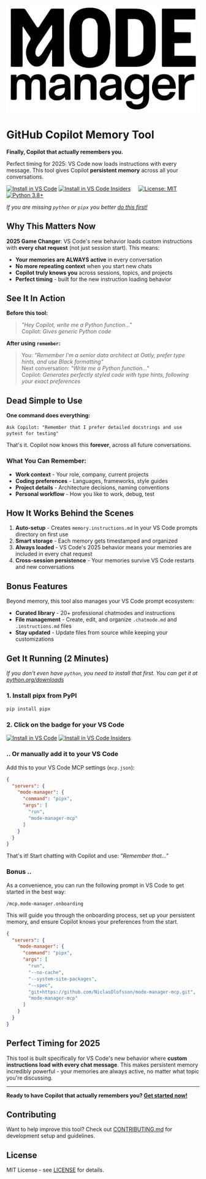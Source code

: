 <picture>
  <source media="(prefers-color-scheme: dark)" srcset="logo-dark-theme.svg">
  <source media="(prefers-color-scheme: light)" srcset="logo-light-theme.svg">
  <img alt="GitHub Copilot Memory Tool" src="https://raw.githubusercontent.com/NiclasOlofsson/mode-manager-mcp/refs/heads/main/logo-light-theme.svg" width="800">
</picture>

# GitHub Copilot Memory Tool

**Finally, Copilot that actually remembers you.**

Perfect timing for 2025: VS Code now loads instructions with every message. This tool gives Copilot **persistent memory** across all your conversations.

[![Install in VS Code](https://img.shields.io/badge/VS_Code-Install_Server-0098FF?style=flat-square&logo=visualstudiocode&logoColor=white)](https://insiders.vscode.dev/redirect/mcp/install?name=modemanager&config=%7B%22command%22%3A%22pipx%22%2C%22args%22%3A%5B%22run%22%2C%22mode-manager-mcp%22%5D%7D)
[![Install in VS Code Insiders](https://img.shields.io/badge/VS_Code_Insiders-Install_Server-24bfa5?style=flat-square&logo=visualstudiocode&logoColor=white)](https://insiders.vscode.dev/redirect/mcp/install?name=modemanager&config=%7B%22command%22%3A%22pipx%22%2C%22args%22%3A%5B%22run%22%2C%22mode-manager-mcp%22%5D%7D&quality=insiders)
&nbsp;&nbsp;&nbsp;&nbsp;[![License: MIT](https://img.shields.io/badge/License-MIT-yellow.svg)](https://opensource.org/licenses/MIT)
[![Python 3.8+](https://img.shields.io/badge/python-3.10+-blue.svg)](https://www.python.org/downloads/)

*If you are missing `python` or `pipx` you better [do this first!](#get-it-running-2-minutes)*

## Why This Matters Now

**2025 Game Changer**: VS Code's new behavior loads custom instructions with **every chat request** (not just session start). This means:

- **Your memories are ALWAYS active** in every conversation  
- **No more repeating context** when you start new chats
- **Copilot truly knows you** across sessions, topics, and projects
- **Perfect timing** - built for the new instruction loading behavior

## See It In Action

**Before this tool:**
> *"Hey Copilot, write me a Python function..."*  
> Copilot: *Gives generic Python code*

**After using `remember`:**
> You: *"Remember I'm a senior data architect at Oatly, prefer type hints, and use Black formatting"*  
> Next conversation: *"Write me a Python function..."*  
> Copilot: *Generates perfectly styled code with type hints, following your exact preferences*

## Dead Simple to Use

**One command does everything:**

```
Ask Copilot: "Remember that I prefer detailed docstrings and use pytest for testing"
```

That's it. Copilot now knows this **forever**, across all future conversations.

### What You Can Remember:
- **Work context** - Your role, company, current projects
- **Coding preferences** - Languages, frameworks, style guides  
- **Project details** - Architecture decisions, naming conventions
- **Personal workflow** - How you like to work, debug, test

## How It Works Behind the Scenes

1. **Auto-setup** - Creates `memory.instructions.md` in your VS Code prompts directory on first use
2. **Smart storage** - Each memory gets timestamped and organized  
3. **Always loaded** - VS Code's 2025 behavior means your memories are included in every chat request
4. **Cross-session persistence** - Your memories survive VS Code restarts and new conversations

## Bonus Features

Beyond memory, this tool also manages your VS Code prompt ecosystem:
- **Curated library** - 20+ professional chatmodes and instructions  
- **File management** - Create, edit, and organize `.chatmode.md` and `.instructions.md` files
- **Stay updated** - Update files from source while keeping your customizations

## Get It Running (2 Minutes)

*If you don't even have `python`, you need to install that first. You can get it at [python.org/downloads](https://www.python.org/downloads/)*

### 1. Install pipx from PyPI
```bash
pip install pipx
```
### 2. Click on the badge for your VS Code

[![Install in VS Code](https://img.shields.io/badge/VS_Code-Install_Server-0098FF?style=flat-square&logo=visualstudiocode&logoColor=white)](https://insiders.vscode.dev/redirect/mcp/install?name=modemanager&config=%7B%22command%22%3A%22pipx%22%2C%22args%22%3A%5B%22run%22%2C%22mode-manager-mcp%22%5D%7D)
[![Install in VS Code Insiders](https://img.shields.io/badge/VS_Code_Insiders-Install_Server-24bfa5?style=flat-square&logo=visualstudiocode&logoColor=white)](https://insiders.vscode.dev/redirect/mcp/install?name=modemanager&config=%7B%22command%22%3A%22pipx%22%2C%22args%22%3A%5B%22run%22%2C%22mode-manager-mcp%22%5D%7D&quality=insiders)

### .. Or manually add it to your VS Code
Add this to your VS Code MCP settings (`mcp.json`):
```json
{
  "servers": {
    "mode-manager": {
      "command": "pipx",
      "args": [
        "run",
        "mode-manager-mcp"
      ]
    }
  }
}

```

That's it! Start chatting with Copilot and use: *"Remember that..."*

### Bonus ..

As a convenience, you can run the following prompt in VS Code to get started in the best way:

```
/mcp.mode-manager.onboarding
```

This will guide you through the onboarding process, set up your persistent memory, and ensure Copilot knows your preferences from the start.

```json
{
  "servers": {
    "mode-manager": {
      "command": "pipx",
      "args": [
        "run",
        "--no-cache",
        "--system-site-packages",
        "--spec",
        "git+https://github.com/NiclasOlofsson/mode-manager-mcp.git",
        "mode-manager-mcp"
      ]
    }
  }
}
```

## Perfect Timing for 2025

This tool is built specifically for VS Code's new behavior where **custom instructions load with every chat message**. This makes persistent memory incredibly powerful - your memories are always active, no matter what topic you're discussing.

---

**Ready to have Copilot that actually remembers you? [Get started now!](#get-it-running-2-minutes)**

## Contributing

Want to help improve this tool? Check out [CONTRIBUTING.md](CONTRIBUTING.md) for development setup and guidelines.

## License

MIT License - see [LICENSE](LICENSE) for details.
